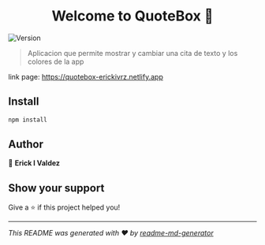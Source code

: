 <h1 align="center">Welcome to QuoteBox 👋</h1>
<p>
  <img alt="Version" src="https://img.shields.io/badge/version-0.0.0-blue.svg?cacheSeconds=2592000" />
</p>

> Aplicacion que permite mostrar y cambiar una cita de texto y los colores de la app

link page: https://quotebox-erickivrz.netlify.app

## Install

```sh
npm install
```

## Author

👤 **Erick I Valdez**


## Show your support

Give a ⭐️ if this project helped you!

***
_This README was generated with ❤️ by [readme-md-generator](https://github.com/kefranabg/readme-md-generator)_
